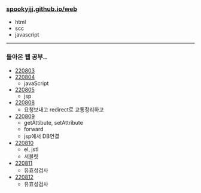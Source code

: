 ### [spookyjjj.github.io/web](http://spookyjjj.github.io/web)
- html
- scc
- javascript
----
### 돌아온 웹 공부..
- [220803](./web정리/220803.md)
- [220804](./web정리/220804.md)
  - javaScript
- [220805](./web정리/220805.md)
  - jsp
- [220808](./web정리/220808.md)
  -  요청보내고 redirect로 교통정리하고
- [220809](./web정리/220809.md)
  - getAttibute, setAttribute
  - forward
  - jsp에서 DB연결
- [220810](./web정리/220810.md)
  - el, jstl
  - 서블릿
- [220811](./web정리/220811.md)
  - 유효성검사
- [220812](./web정리/220812.md)
  - 유효성검사
